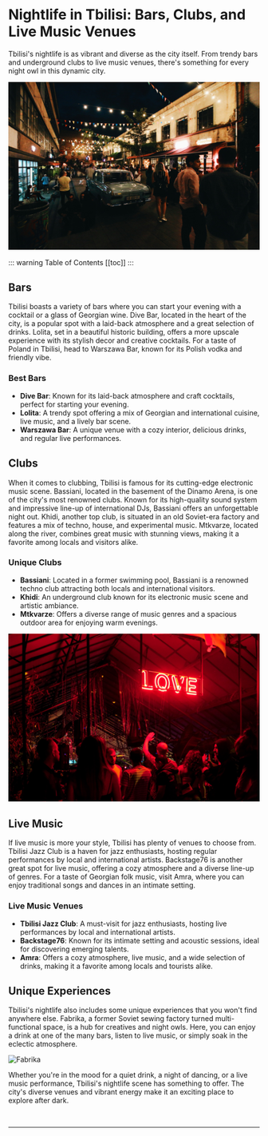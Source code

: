 # Nightlife in Tbilisi: Bars, Clubs, and Live Music Venues

Tbilisi's nightlife is as vibrant and diverse as the city itself. From trendy bars and underground clubs to live music venues, there's something for every night owl in this dynamic city.

![Nightlife Tbilisi](../../../assets/affordable-tbilisi-night-out.jpg)

::: warning Table of Contents
[[toc]]
:::
## Bars

Tbilisi boasts a variety of bars where you can start your evening with a cocktail or a glass of Georgian wine. Dive Bar, located in the heart of the city, is a popular spot with a laid-back atmosphere and a great selection of drinks. Lolita, set in a beautiful historic building, offers a more upscale experience with its stylish decor and creative cocktails. For a taste of Poland in Tbilisi, head to Warszawa Bar, known for its Polish vodka and friendly vibe.
### Best Bars

- **Dive Bar**: Known for its laid-back atmosphere and craft cocktails, perfect for starting your evening.
- **Lolita**: A trendy spot offering a mix of Georgian and international cuisine, live music, and a lively bar scene.
- **Warszawa Bar**: A unique venue with a cozy interior, delicious drinks, and regular live performances.

## Clubs

When it comes to clubbing, Tbilisi is famous for its cutting-edge electronic music scene. Bassiani, located in the basement of the Dinamo Arena, is one of the city's most renowned clubs. Known for its high-quality sound system and impressive line-up of international DJs, Bassiani offers an unforgettable night out. Khidi, another top club, is situated in an old Soviet-era factory and features a mix of techno, house, and experimental music. Mtkvarze, located along the river, combines great music with stunning views, making it a favorite among locals and visitors alike.
### Unique Clubs

- **Bassiani**: Located in a former swimming pool, Bassiani is a renowned techno club attracting both locals and international visitors.
- **Khidi**: An underground club known for its electronic music scene and artistic ambiance.
- **Mtkvarze**: Offers a diverse range of music genres and a spacious outdoor area for enjoying warm evenings.

![Lovebar](../../../assets/lovebar-tbilisi.jpg)
## Live Music

If live music is more your style, Tbilisi has plenty of venues to choose from. Tbilisi Jazz Club is a haven for jazz enthusiasts, hosting regular performances by local and international artists. Backstage76 is another great spot for live music, offering a cozy atmosphere and a diverse line-up of genres. For a taste of Georgian folk music, visit Amra, where you can enjoy traditional songs and dances in an intimate setting.

### Live Music Venues

- **Tbilisi Jazz Club**: A must-visit for jazz enthusiasts, hosting live performances by local and international artists.
- **Backstage76**: Known for its intimate setting and acoustic sessions, ideal for discovering emerging talents.
- **Amra**: Offers a cozy atmosphere, live music, and a wide selection of drinks, making it a favorite among locals and tourists alike.

## Unique Experiences

Tbilisi's nightlife also includes some unique experiences that you won't find anywhere else. Fabrika, a former Soviet sewing factory turned multi-functional space, is a hub for creatives and night owls. Here, you can enjoy a drink at one of the many bars, listen to live music, or simply soak in the eclectic atmosphere.

![Fabrika](../../../assets/fabrika-tbilisi-people.jpg)

Whether you're in the mood for a quiet drink, a night of dancing, or a live music performance, Tbilisi's nightlife scene has something to offer. The city's diverse venues and vibrant energy make it an exciting place to explore after dark.

&nbsp;

-----
&nbsp;

<!--@include: @/services-block.md-->